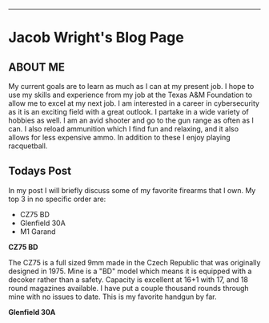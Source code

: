 ---
# Jacob Wright's Blog Page

## ABOUT ME

My current goals are to learn as much as I can at my present job. I hope to use my skills and experience from my job at the Texas A&M Foundation to allow me to excel at my next job. 
I am interested in a career in cybersecurity as it is an exciting field with a great outlook. I partake in a wide variety of hobbies as well. 
I am an avid shooter and go to the gun range as often as I can. I also reload ammunition which I find fun and relaxing, and it also allows for less expensive ammo. In addition to these I enjoy playing racquetball.

## Todays Post
In my post I will briefly discuss some of my favorite firearms that I own. My top 3 in no specific order are:

- CZ75 BD 
- Glenfield 30A
- M1 Garand 

**CZ75 BD**

The CZ75 is a full sized 9mm made in the Czech Republic that was originally designed in 1975. Mine is a "BD" model which means it is equipped with a decoker rather than a safety. Capacity is excellent at 16+1 with 17, and 18 round magazines available.  I have put a couple thousand rounds through mine with no issues to date. This is my favorite handgun by far.


**Glenfield 30A**  
